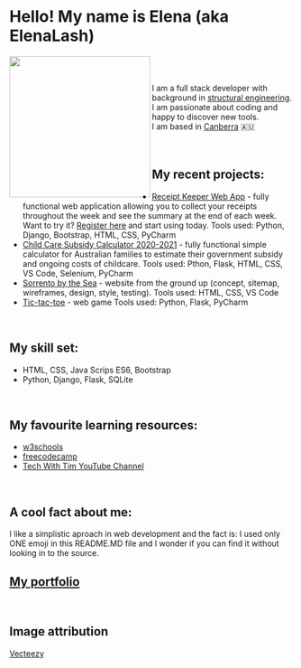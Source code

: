 # Hello! My name is Elena (aka ElenaLash)

<img align="left" width="250" src="https://elenalash.github.io/myGitImg.jpg">
<br>
<br>

I am a full stack developer with background in [structural engineering](https://en.wikipedia.org/wiki/Structural_engineering). 
<br> I am passionate about coding and happy to discover new tools.
<br> I am based in [Canberra](https://en.wikipedia.org/wiki/Canberra) :australia: 
<br>
<br>
<br>


## My recent projects:
* [Receipt Keeper Web App](https://receiptkeeper.pythonanywhere.com) - fully functional web application allowing you to collect your receipts throughout the week and see the summary at the end of each week. Want to try it? [Register here](https://receiptkeeper.pythonanywhere.com/register/) and start using today.
Tools used: Python, Django, Bootstrap, HTML, CSS, PyCharm
* [Child Care Subsidy Calculator 2020-2021](https://elenalash.pythonanywhere.com/ccs) - fully functional simple calculator for Australian families to estimate their government subsidy and ongoing costs of childcare.
Tools used: Pthon, Flask, HTML, CSS, VS Code, Selenium, PyCharm
* [Sorrento by the Sea](https://elenalash.github.io/sorrento/index.html) - website from the ground up (concept, sitemap, wireframes, design, style, testing).
Tools used: HTML, CSS, VS Code
* [Tic-tac-toe]() - web game
Tools used: Python, Flask, PyCharm
<br>

## My skill set:
* HTML, CSS, Java Scrips ES6, Bootstrap
* Python, Django, Flask, SQLite
<br>

## My favourite learning resources:
* [w3schools](https://www.w3schools.com/)
* [freecodecamp](https://www.freecodecamp.org/)
* [Tech With Tim YouTube Channel](https://www.youtube.com/channel/UC4JX40jDee_tINbkjycV4Sg)
<br>

## A cool fact about me:
I like a simplistic aproach in web development and the fact is: I used only ONE emoji in this README.MD file and I wonder if you can find it without looking in to the source.
<br>

## [My portfolio](elenalash.github.io) 
<br>

## Image attribution
<a href="https://www.vecteezy.com/"> Vecteezy</a>
